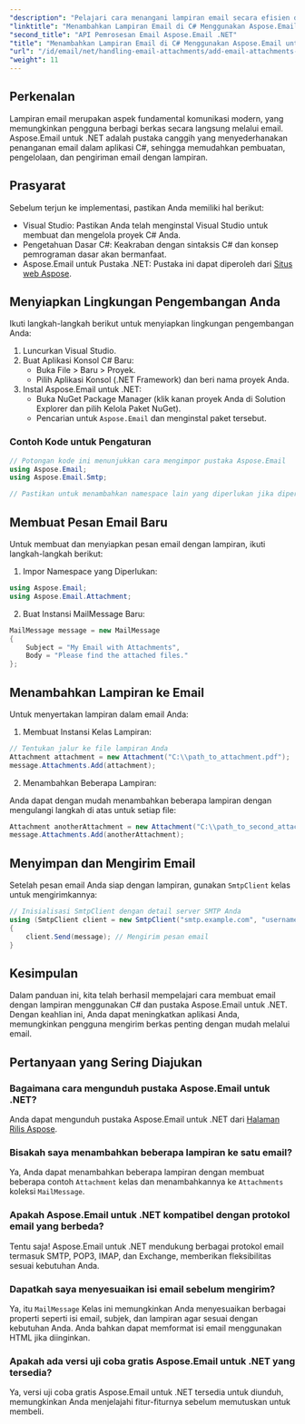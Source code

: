 ```yaml
---
"description": "Pelajari cara menangani lampiran email secara efisien di aplikasi C# menggunakan pustaka Aspose.Email for .NET yang canggih. Panduan komprehensif ini mencakup proses penyiapan dan pembuatan pesan email."
"linktitle": "Menambahkan Lampiran Email di C# Menggunakan Aspose.Email untuk .NET"
"second_title": "API Pemrosesan Email Aspose.Email .NET"
"title": "Menambahkan Lampiran Email di C# Menggunakan Aspose.Email untuk .NET"
"url": "/id/email/net/handling-email-attachments/add-email-attachments-in-csharp/"
"weight": 11
---
```


## Perkenalan

Lampiran email merupakan aspek fundamental komunikasi modern, yang memungkinkan pengguna berbagi berkas secara langsung melalui email. Aspose.Email untuk .NET adalah pustaka canggih yang menyederhanakan penanganan email dalam aplikasi C#, sehingga memudahkan pembuatan, pengelolaan, dan pengiriman email dengan lampiran.

## Prasyarat

Sebelum terjun ke implementasi, pastikan Anda memiliki hal berikut:

- Visual Studio: Pastikan Anda telah menginstal Visual Studio untuk membuat dan mengelola proyek C# Anda.
- Pengetahuan Dasar C#: Keakraban dengan sintaksis C# dan konsep pemrograman dasar akan bermanfaat.
- Aspose.Email untuk Pustaka .NET: Pustaka ini dapat diperoleh dari [Situs web Aspose](https://products.aspose.com/email/net).

## Menyiapkan Lingkungan Pengembangan Anda

Ikuti langkah-langkah berikut untuk menyiapkan lingkungan pengembangan Anda:

1. Luncurkan Visual Studio.
2. Buat Aplikasi Konsol C# Baru:
   - Buka File > Baru > Proyek.
   - Pilih Aplikasi Konsol (.NET Framework) dan beri nama proyek Anda.
3. Instal Aspose.Email untuk .NET:
   - Buka NuGet Package Manager (klik kanan proyek Anda di Solution Explorer dan pilih Kelola Paket NuGet).
   - Pencarian untuk `Aspose.Email` dan menginstal paket tersebut.

### Contoh Kode untuk Pengaturan

```csharp
// Potongan kode ini menunjukkan cara mengimpor pustaka Aspose.Email
using Aspose.Email;
using Aspose.Email.Smtp;

// Pastikan untuk menambahkan namespace lain yang diperlukan jika diperlukan.
```

## Membuat Pesan Email Baru

Untuk membuat dan menyiapkan pesan email dengan lampiran, ikuti langkah-langkah berikut:

1. Impor Namespace yang Diperlukan:

```csharp
using Aspose.Email;
using Aspose.Email.Attachment;
```

2. Buat Instansi MailMessage Baru:

```csharp
MailMessage message = new MailMessage
{
    Subject = "My Email with Attachments",
    Body = "Please find the attached files."
};
```

## Menambahkan Lampiran ke Email

Untuk menyertakan lampiran dalam email Anda:

1. Membuat Instansi Kelas Lampiran:

```csharp
// Tentukan jalur ke file lampiran Anda
Attachment attachment = new Attachment("C:\\path_to_attachment.pdf");
message.Attachments.Add(attachment);
```

2. Menambahkan Beberapa Lampiran:

Anda dapat dengan mudah menambahkan beberapa lampiran dengan mengulangi langkah di atas untuk setiap file:

```csharp
Attachment anotherAttachment = new Attachment("C:\\path_to_second_attachment.jpg");
message.Attachments.Add(anotherAttachment);
```

## Menyimpan dan Mengirim Email

Setelah pesan email Anda siap dengan lampiran, gunakan `SmtpClient` kelas untuk mengirimkannya:

```csharp
// Inisialisasi SmtpClient dengan detail server SMTP Anda
using (SmtpClient client = new SmtpClient("smtp.example.com", "username", "password"))
{
    client.Send(message); // Mengirim pesan email
}
```

## Kesimpulan

Dalam panduan ini, kita telah berhasil mempelajari cara membuat email dengan lampiran menggunakan C# dan pustaka Aspose.Email untuk .NET. Dengan keahlian ini, Anda dapat meningkatkan aplikasi Anda, memungkinkan pengguna mengirim berkas penting dengan mudah melalui email.

## Pertanyaan yang Sering Diajukan

### Bagaimana cara mengunduh pustaka Aspose.Email untuk .NET?

Anda dapat mengunduh pustaka Aspose.Email untuk .NET dari [Halaman Rilis Aspose](https://releases.aspose.com/email/net/).

### Bisakah saya menambahkan beberapa lampiran ke satu email?

Ya, Anda dapat menambahkan beberapa lampiran dengan membuat beberapa contoh `Attachment` kelas dan menambahkannya ke `Attachments` koleksi `MailMessage`.

### Apakah Aspose.Email untuk .NET kompatibel dengan protokol email yang berbeda?

Tentu saja! Aspose.Email untuk .NET mendukung berbagai protokol email termasuk SMTP, POP3, IMAP, dan Exchange, memberikan fleksibilitas sesuai kebutuhan Anda.

### Dapatkah saya menyesuaikan isi email sebelum mengirim?

Ya, itu `MailMessage` Kelas ini memungkinkan Anda menyesuaikan berbagai properti seperti isi email, subjek, dan lampiran agar sesuai dengan kebutuhan Anda. Anda bahkan dapat memformat isi email menggunakan HTML jika diinginkan.

### Apakah ada versi uji coba gratis Aspose.Email untuk .NET yang tersedia?

Ya, versi uji coba gratis Aspose.Email untuk .NET tersedia untuk diunduh, memungkinkan Anda menjelajahi fitur-fiturnya sebelum memutuskan untuk membeli.